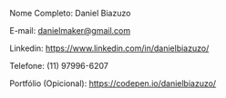 Nome Completo: Daniel Biazuzo

E-mail: danielmaker@gmail.com

Linkedin: https://www.linkedin.com/in/danielbiazuzo/

Telefone: (11) 97996-6207 

Portfólio (Opicional): https://codepen.io/danielbiazuzo/
